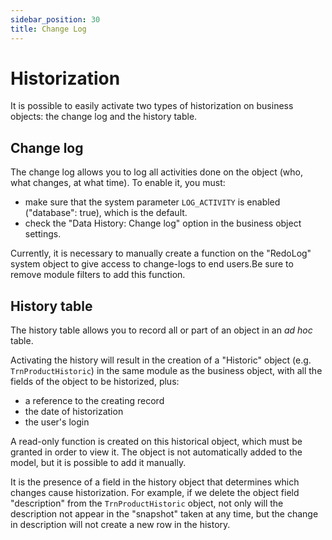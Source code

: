 ```yaml
---
sidebar_position: 30
title: Change Log
---
```


Historization
====================

It is possible to easily activate two types of historization on business objects: the change log and the history table.

Change log
---------------------------

The change log allows you to log all activities done on the object (who, what changes, at what time). To enable it, you must:
- make sure that the system parameter `LOG_ACTIVITY` is enabled ("database": true), which is the default.
- check the "Data History: Change log" option in the business object settings.

<div class="error">Currently, it is necessary to manually create a function on the "RedoLog" system object to give access to change-logs to end users.Be sure to remove module filters to add this function.</div>

History table
---------------------------

The history table allows you to record all or part of an object in an *ad hoc* table.

Activating the history will result in the creation of a "Historic" object (e.g. `TrnProductHistoric`) in the same module as the business object, with all the fields of the object to be historized, plus:
- a reference to the creating record
- the date of historization
- the user's login

A read-only function is created on this historical object, which must be granted in order to view it. The object is not automatically added to the model, but it is possible to add it manually.

It is the presence of a field in the history object that determines which changes cause historization. For example, if we delete the object field "description" from the `TrnProductHistoric` object, not only will the description not appear in the "snapshot" taken at any time, but the change in description will not create a new row in the history.
